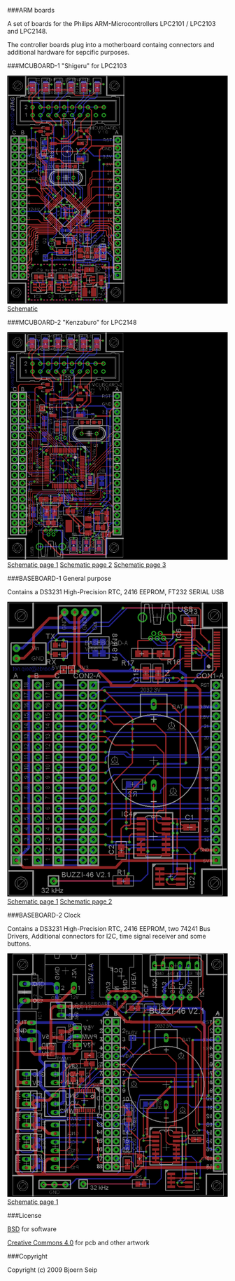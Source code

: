 
###ARM boards

A set of boards for the Philips ARM-Microcontrollers LPC2101 / LPC2103 and LPC2148.

The controller boards plug into a motherboard containg connectors and additional hardware for sepcific purposes.


###MCUBOARD-1 "Shigeru" for LPC2103

![Eagle PCB](Images/MCUBOARD-1-V.1.0.brd.png)
[Schematic](Images/MCUBOARD-1-V.1.0.sch.png)

###MCUBOARD-2 "Kenzaburo" for LPC2148

![Eagle PCB](Images/MCUBOARD-2-V.1.0.brd.png)
[Schematic page 1](Images/MCUBOARD-2-V.1.0.sch.png)
[Schematic page 2](Images/MCUBOARD-2-V.1.0.sch-2.png)
[Schematic page 3](Images/MCUBOARD-2-V.1.0.sch-3.png)

###BASEBOARD-1 General purpose

Contains a DS3231 High-Precision RTC, 2416 EEPROM, FT232 SERIAL USB

![Eagle PCB](Images/BASEBOARD-1-V.1.0.brd.png)
[Schematic page 1](Images/BASEBOARD-1-V.1.0.sch.png)
[Schematic page 2](Images/BASEBOARD-1-V.1.0.sch-2.png)

###BASEBOARD-2 Clock

Contains a DS3231 High-Precision RTC, 2416 EEPROM, two 74241 Bus Drivers, 
Additional connectors for I2C, time signal receiver and some buttons.

![Eagle PCB](Images/BASEBOARD-2-V.1.0.brd.png)
[Schematic page 1](Images/BASEBOARD-2-V.1.0.sch.png)




###License

[BSD](LICENSE-BSD.txt) for software

[Creative Commons 4.0](LICENSE-CC.txt) for pcb and other artwork

###Copyright

Copyright (c) 2009 Bjoern Seip


